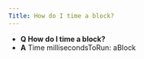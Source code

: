 ```yaml
---
Title: How do I time a block?
---
```


- **Q How do I time a block?**
- **A** Time millisecondsToRun: aBlock

